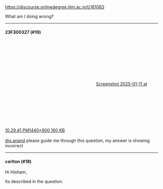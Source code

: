 https://discourse.onlinedegree.iitm.ac.in/t/161083

What am I doing wrong?</p><hr>

<h4>23F300327 (#19)</h4>
<p><div class="lightbox-wrapper"><a class="lightbox" data-download-href="/uploads/short-url/h28FbFlKOWkho6ZRmWFLdEAwO3I.png?dl=1" href="https://europe1.discourse-cdn.com/flex013/uploads/iitm/original/3X/7/7/7762e0cad9334545b58855946414228e23ffccae.png" rel="noopener nofollow ugc" title="Screenshot 2025-01-11 at 10.29.41 PM"><div class="meta"><svg aria-hidden="true" class="fa d-icon d-icon-far-image svg-icon"><use href="#far-image"></use></svg><span class="filename">Screenshot 2025-01-11 at 10.29.41 PM</span><span class="informations">1440×900 160 KB</span><svg aria-hidden="true" class="fa d-icon d-icon-discourse-expand svg-icon"><use href="#discourse-expand"></use></svg></div></a></div><br/>
<a class="mention" href="/u/s.anand">@s.anand</a>  please guide me through this question, my answer is showing incorrect</p><hr>

<h4>carlton (#18)</h4>
<p>Hi Hisham,</p>
<p>Its described in the question.